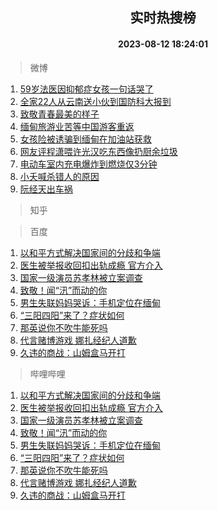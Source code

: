 <div align="center"><h2>实时热搜榜</h2><h4>2023-08-12 18:24:01</h4></div>

> 微博  

1. [59岁法医因抑郁症女孩一句话哭了](https://s.weibo.com/weibo?q=%2359%E5%B2%81%E6%B3%95%E5%8C%BB%E5%9B%A0%E6%8A%91%E9%83%81%E7%97%87%E5%A5%B3%E5%AD%A9%E4%B8%80%E5%8F%A5%E8%AF%9D%E5%93%AD%E4%BA%86%23&t=31&band_rank=1&Refer=top)<br />
2. [全家22人从云南送小伙到国防科大报到](https://s.weibo.com/weibo?q=%23%E5%85%A8%E5%AE%B622%E4%BA%BA%E4%BB%8E%E4%BA%91%E5%8D%97%E9%80%81%E5%B0%8F%E4%BC%99%E5%88%B0%E5%9B%BD%E9%98%B2%E7%A7%91%E5%A4%A7%E6%8A%A5%E5%88%B0%23&t=31&band_rank=2&Refer=top)<br />
3. [致敬青春最美的样子](https://s.weibo.com/weibo?q=%23%E8%87%B4%E6%95%AC%E9%9D%92%E6%98%A5%E6%9C%80%E7%BE%8E%E7%9A%84%E6%A0%B7%E5%AD%90%23&t=31&band_rank=3&Refer=top)<br />
4. [缅甸旅游业苦等中国游客重返](https://s.weibo.com/weibo?q=%23%E7%BC%85%E7%94%B8%E6%97%85%E6%B8%B8%E4%B8%9A%E8%8B%A6%E7%AD%89%E4%B8%AD%E5%9B%BD%E6%B8%B8%E5%AE%A2%E9%87%8D%E8%BF%94%23&t=31&band_rank=4&Refer=top)<br />
5. [女孩险被诱骗到缅甸在加油站获救](https://s.weibo.com/weibo?q=%23%E5%A5%B3%E5%AD%A9%E9%99%A9%E8%A2%AB%E8%AF%B1%E9%AA%97%E5%88%B0%E7%BC%85%E7%94%B8%E5%9C%A8%E5%8A%A0%E6%B2%B9%E7%AB%99%E8%8E%B7%E6%95%91%23&t=31&band_rank=5&Refer=top)<br />
6. [网友评程潇喂许光汉吃东西像扔厨余垃圾](https://s.weibo.com/weibo?q=%23%E7%BD%91%E5%8F%8B%E8%AF%84%E7%A8%8B%E6%BD%87%E5%96%82%E8%AE%B8%E5%85%89%E6%B1%89%E5%90%83%E4%B8%9C%E8%A5%BF%E5%83%8F%E6%89%94%E5%8E%A8%E4%BD%99%E5%9E%83%E5%9C%BE%23&t=31&band_rank=6&Refer=top)<br />
7. [电动车室内充电爆炸到燃烧仅3分钟](https://s.weibo.com/weibo?q=%23%E7%94%B5%E5%8A%A8%E8%BD%A6%E5%AE%A4%E5%86%85%E5%85%85%E7%94%B5%E7%88%86%E7%82%B8%E5%88%B0%E7%87%83%E7%83%A7%E4%BB%853%E5%88%86%E9%92%9F%23&t=31&band_rank=7&Refer=top)<br />
8. [小夭喊杀错人的原因](https://s.weibo.com/weibo?q=%23%E5%B0%8F%E5%A4%AD%E5%96%8A%E6%9D%80%E9%94%99%E4%BA%BA%E7%9A%84%E5%8E%9F%E5%9B%A0%23&t=31&band_rank=8&Refer=top)<br />
9. [阮经天出车祸](https://s.weibo.com/weibo?q=%23%E9%98%AE%E7%BB%8F%E5%A4%A9%E5%87%BA%E8%BD%A6%E7%A5%B8%23&t=31&band_rank=9&Refer=top)<br />

> 知乎  


> 百度  

1. [以和平方式解决国家间的分歧和争端](https://www.baidu.com/s?wd=%E4%BB%A5%E5%92%8C%E5%B9%B3%E6%96%B9%E5%BC%8F%E8%A7%A3%E5%86%B3%E5%9B%BD%E5%AE%B6%E9%97%B4%E7%9A%84%E5%88%86%E6%AD%A7%E5%92%8C%E4%BA%89%E7%AB%AF&sa=fyb_news&rsv_dl=fyb_news)<br />
2. [医生被举报收回扣出轨成瘾 官方介入](https://www.baidu.com/s?wd=%E5%8C%BB%E7%94%9F%E8%A2%AB%E4%B8%BE%E6%8A%A5%E6%94%B6%E5%9B%9E%E6%89%A3%E5%87%BA%E8%BD%A8%E6%88%90%E7%98%BE+%E5%AE%98%E6%96%B9%E4%BB%8B%E5%85%A5&sa=fyb_news&rsv_dl=fyb_news)<br />
3. [国家一级演员苏孝林被立案调查](https://www.baidu.com/s?wd=%E5%9B%BD%E5%AE%B6%E4%B8%80%E7%BA%A7%E6%BC%94%E5%91%98%E8%8B%8F%E5%AD%9D%E6%9E%97%E8%A2%AB%E7%AB%8B%E6%A1%88%E8%B0%83%E6%9F%A5&sa=fyb_news&rsv_dl=fyb_news)<br />
4. [致敬！闻“汛”而动的你](https://www.baidu.com/s?wd=%E8%87%B4%E6%95%AC%EF%BC%81%E9%97%BB%E2%80%9C%E6%B1%9B%E2%80%9D%E8%80%8C%E5%8A%A8%E7%9A%84%E4%BD%A0&sa=fyb_news&rsv_dl=fyb_news)<br />
5. [男生失联妈妈哭诉：手机定位在缅甸](https://www.baidu.com/s?wd=%E7%94%B7%E7%94%9F%E5%A4%B1%E8%81%94%E5%A6%88%E5%A6%88%E5%93%AD%E8%AF%89%EF%BC%9A%E6%89%8B%E6%9C%BA%E5%AE%9A%E4%BD%8D%E5%9C%A8%E7%BC%85%E7%94%B8&sa=fyb_news&rsv_dl=fyb_news)<br />
6. [“三阳四阳”来了？症状如何](https://www.baidu.com/s?wd=%E2%80%9C%E4%B8%89%E9%98%B3%E5%9B%9B%E9%98%B3%E2%80%9D%E6%9D%A5%E4%BA%86%EF%BC%9F%E7%97%87%E7%8A%B6%E5%A6%82%E4%BD%95&sa=fyb_news&rsv_dl=fyb_news)<br />
7. [那英说你不吹牛能死吗](https://www.baidu.com/s?wd=%E9%82%A3%E8%8B%B1%E8%AF%B4%E4%BD%A0%E4%B8%8D%E5%90%B9%E7%89%9B%E8%83%BD%E6%AD%BB%E5%90%97&sa=fyb_news&rsv_dl=fyb_news)<br />
8. [代言赌博游戏 娜扎经纪人道歉](https://www.baidu.com/s?wd=%E4%BB%A3%E8%A8%80%E8%B5%8C%E5%8D%9A%E6%B8%B8%E6%88%8F+%E5%A8%9C%E6%89%8E%E7%BB%8F%E7%BA%AA%E4%BA%BA%E9%81%93%E6%AD%89&sa=fyb_news&rsv_dl=fyb_news)<br />
9. [久违的商战：山姆盒马开打](https://www.baidu.com/s?wd=%E4%B9%85%E8%BF%9D%E7%9A%84%E5%95%86%E6%88%98%EF%BC%9A%E5%B1%B1%E5%A7%86%E7%9B%92%E9%A9%AC%E5%BC%80%E6%89%93&sa=fyb_news&rsv_dl=fyb_news)<br />

> 哔哩哔哩  

1. [以和平方式解决国家间的分歧和争端](https://www.baidu.com/s?wd=%E4%BB%A5%E5%92%8C%E5%B9%B3%E6%96%B9%E5%BC%8F%E8%A7%A3%E5%86%B3%E5%9B%BD%E5%AE%B6%E9%97%B4%E7%9A%84%E5%88%86%E6%AD%A7%E5%92%8C%E4%BA%89%E7%AB%AF&sa=fyb_news&rsv_dl=fyb_news)<br />
2. [医生被举报收回扣出轨成瘾 官方介入](https://www.baidu.com/s?wd=%E5%8C%BB%E7%94%9F%E8%A2%AB%E4%B8%BE%E6%8A%A5%E6%94%B6%E5%9B%9E%E6%89%A3%E5%87%BA%E8%BD%A8%E6%88%90%E7%98%BE+%E5%AE%98%E6%96%B9%E4%BB%8B%E5%85%A5&sa=fyb_news&rsv_dl=fyb_news)<br />
3. [国家一级演员苏孝林被立案调查](https://www.baidu.com/s?wd=%E5%9B%BD%E5%AE%B6%E4%B8%80%E7%BA%A7%E6%BC%94%E5%91%98%E8%8B%8F%E5%AD%9D%E6%9E%97%E8%A2%AB%E7%AB%8B%E6%A1%88%E8%B0%83%E6%9F%A5&sa=fyb_news&rsv_dl=fyb_news)<br />
4. [致敬！闻“汛”而动的你](https://www.baidu.com/s?wd=%E8%87%B4%E6%95%AC%EF%BC%81%E9%97%BB%E2%80%9C%E6%B1%9B%E2%80%9D%E8%80%8C%E5%8A%A8%E7%9A%84%E4%BD%A0&sa=fyb_news&rsv_dl=fyb_news)<br />
5. [男生失联妈妈哭诉：手机定位在缅甸](https://www.baidu.com/s?wd=%E7%94%B7%E7%94%9F%E5%A4%B1%E8%81%94%E5%A6%88%E5%A6%88%E5%93%AD%E8%AF%89%EF%BC%9A%E6%89%8B%E6%9C%BA%E5%AE%9A%E4%BD%8D%E5%9C%A8%E7%BC%85%E7%94%B8&sa=fyb_news&rsv_dl=fyb_news)<br />
6. [“三阳四阳”来了？症状如何](https://www.baidu.com/s?wd=%E2%80%9C%E4%B8%89%E9%98%B3%E5%9B%9B%E9%98%B3%E2%80%9D%E6%9D%A5%E4%BA%86%EF%BC%9F%E7%97%87%E7%8A%B6%E5%A6%82%E4%BD%95&sa=fyb_news&rsv_dl=fyb_news)<br />
7. [那英说你不吹牛能死吗](https://www.baidu.com/s?wd=%E9%82%A3%E8%8B%B1%E8%AF%B4%E4%BD%A0%E4%B8%8D%E5%90%B9%E7%89%9B%E8%83%BD%E6%AD%BB%E5%90%97&sa=fyb_news&rsv_dl=fyb_news)<br />
8. [代言赌博游戏 娜扎经纪人道歉](https://www.baidu.com/s?wd=%E4%BB%A3%E8%A8%80%E8%B5%8C%E5%8D%9A%E6%B8%B8%E6%88%8F+%E5%A8%9C%E6%89%8E%E7%BB%8F%E7%BA%AA%E4%BA%BA%E9%81%93%E6%AD%89&sa=fyb_news&rsv_dl=fyb_news)<br />
9. [久违的商战：山姆盒马开打](https://www.baidu.com/s?wd=%E4%B9%85%E8%BF%9D%E7%9A%84%E5%95%86%E6%88%98%EF%BC%9A%E5%B1%B1%E5%A7%86%E7%9B%92%E9%A9%AC%E5%BC%80%E6%89%93&sa=fyb_news&rsv_dl=fyb_news)<br />

